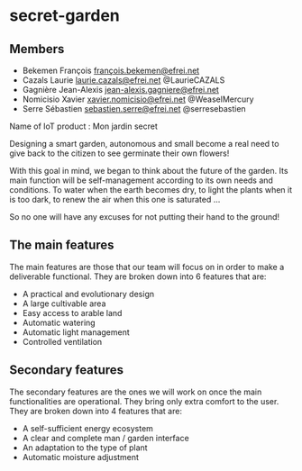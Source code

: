 # secret-garden

## Members

* Bekemen François françois.bekemen@efrei.net
* Cazals Laurie laurie.cazals@efrei.net @LaurieCAZALS
* Gagnière Jean-Alexis jean-alexis.gagniere@efrei.net 
* Nomicisio Xavier xavier.nomicisio@efrei.net @WeaselMercury
* Serre Sébastien sebastien.serre@efrei.net @serresebastien

Name of IoT product : Mon jardin secret

Designing a smart garden, autonomous and small become a real need to give back to the citizen to see germinate their own flowers!

With this goal in mind, we began to think about the future of the garden. Its main function will be self-management according to its own needs and conditions. To water when the earth becomes dry, to light the plants when it is too dark, to renew the air when this one is saturated ...

So no one will have any excuses for not putting their hand to the ground!


## The main features

The main features are those that our team will focus on in order to make a deliverable functional. They are broken down into 6 features that are:

- A practical and evolutionary design
- A large cultivable area
- Easy access to arable land
- Automatic watering
- Automatic light management
- Controlled ventilation

## Secondary features

The secondary features are the ones we will work on once the main functionalities are operational. They bring only extra comfort to the user. They are broken down into 4 features that are:

- A self-sufficient energy ecosystem
- A clear and complete man / garden interface
- An adaptation to the type of plant
- Automatic moisture adjustment
